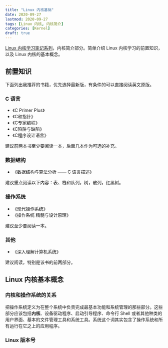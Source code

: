 ```yaml
---
title: "Linux 内核基础"
date: 2020-09-27
lastmod: 2020-09-27
tags: [Linux 内核, 内核简介]
categories: [Kernel]
draft: true
---
```


[Linux 内核学习笔记系列](/posts/kernel/kernel)，内核简介部分。简单介绍 Linux 内核学习的前置知识，以及 Linux 内核的基本概念。

<!--more-->

## 前置知识

下面列出我推荐的书籍，优先选择最新版，有条件的可以直接阅读英文原版。

### C 语言

- 《C Primer Plus》
- 《C和指针》
- 《C专家编程》
- 《C陷阱与缺陷》
- 《C程序设计语言》

建议前两本书至少要阅读一本，后面几本作为可选的补充。

### 数据结构

- 《数据结构与算法分析 —— C 语言描述》

建议重点阅读以下内容：表、栈和队列，树，散列，红黑树。

### 操作系统

- 《现代操作系统》
- 《操作系统 精髓与设计原理》

建议至少要阅读一本。

### 其他

- 《深入理解计算机系统》

建议阅读，特别是该书的前两部分。

## Linux 内核基本概念

### 内核和操作系统的关系

把操作系统定义为在整个系统中负责完成最基本功能和系统管理的那些部分。这些部分应该包括**内核**、设备驱动程序、启动引导程序、命令行 Shell 或者其他种类的用户界面、基本的文件管理工具和系统工具。系统这个词其实包含了操作系统和所有运行在它之上的应用程序。

### Linux 版本号


